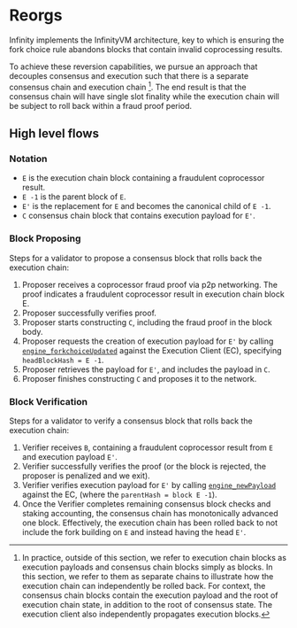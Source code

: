 # Reorgs

Infinity implements the InfinityVM architecture, key to which is ensuring the fork choice rule abandons blocks that contain invalid coprocessing results.

To achieve these reversion capabilities, we pursue an approach that decouples consensus and execution such that there is a separate consensus chain and execution chain [^note1]. The end result is that the consensus chain will have single slot finality while the execution chain will be subject to roll back within a fraud proof period.

[^note1]: In practice, outside of this section, we refer to execution chain blocks as execution payloads and consensus chain blocks simply as blocks. In this section, we refer to them as separate chains to illustrate how the execution chain can independently be rolled back. For context, the consensus chain blocks contain the execution payload and the root of execution chain state, in addition to the root of consensus state. The execution client also independently propagates execution blocks.

## High level flows

### Notation

- `E` is the execution chain block containing a fraudulent coprocessor result.
- `E -1` is the parent block of `E`.
- `E'` is the replacement for `E` and becomes the canonical child of `E -1`.
- `C` consensus chain block that contains execution payload for `E'`.

### Block Proposing

Steps for a validator to propose a consensus block that rolls back the execution chain:

1) Proposer receives a coprocessor fraud proof via p2p networking. The proof indicates a fraudulent coprocessor result in execution chain block E. 
1) Proposer successfully verifies proof.
1) Proposer starts constructing `C`, including the fraud proof in the block body.
1) Proposer requests the creation of execution payload for `E'` by calling [`engine_forkchoiceUpdated`](https://github.com/ethereum/execution-apis/blob/main/src/engine/cancun.md#engine_forkchoiceupdatedv3) against the Execution Client (EC), specifying `headBlockHash = E -1`.
1) Proposer retrieves the payload for `E'`, and includes the payload in `C`.
1) Proposer finishes constructing `C` and proposes it to the network.

### Block Verification

Steps for a validator to verify a consensus block that rolls back the execution chain:

1) Verifier receives `B`, containing a fraudulent coprocessor result from `E` and execution payload `E'`. 
1) Verifier successfully verifies the proof (or the block is rejected, the proposer is penalized and we exit).
1) Verifier verifies execution payload for `E'` by calling [`engine_newPayload`](https://github.com/ethereum/execution-apis/blob/main/src/engine/cancun.md#engine_newpayloadv3) against the EC, (where the `parentHash = block E -1`).
1) Once the Verifier completes remaining consensus block checks and staking accounting, the consensus chain has monotonically advanced one block. Effectively, the execution chain has been rolled back to not include the fork building on `E` and instead having the head `E'`.
